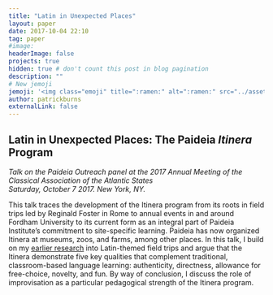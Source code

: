 ```yaml
---
title: "Latin in Unexpected Places"
layout: paper
date: 2017-10-04 22:10
tag: paper
#image:
headerImage: false
projects: true
hidden: true # don't count this post in blog pagination
description: ""
# New jemoji
jemoji: '<img class="emoji" title=":ramen:" alt=":ramen:" src="../assets/images/paper-icon.png" height="20" width="20" align="absmiddle">'
author: patrickburns
externalLink: false
---
```


## Latin in Unexpected Places: The Paideia *Itinera* Program
*Talk on the Paideia Outreach panel at the 2017 Annual Meeting of the Classical Association of the Atlantic States*  
*Saturday, October 7 2017. New York, NY.*

This talk traces the development of the Itinera program from its roots in field trips led by Reginald Foster in Rome to annual events in and around Fordham University to its current form as an integral part of Paideia Institute’s commitment to site-specific learning. Paideia has now organized Itinera at museums, zoos, and farms, among other places. In this talk, I build on my [earlier research](../carpe-iter) into Latin-themed field trips and argue that the Itinera demonstrate five key qualities that complement traditional, classroom-based language learning: authenticity, directness, allowance for free-choice, novelty, and fun. By way of conclusion, I discuss the role of improvisation as a particular pedagogical strength of the Itinera program.
